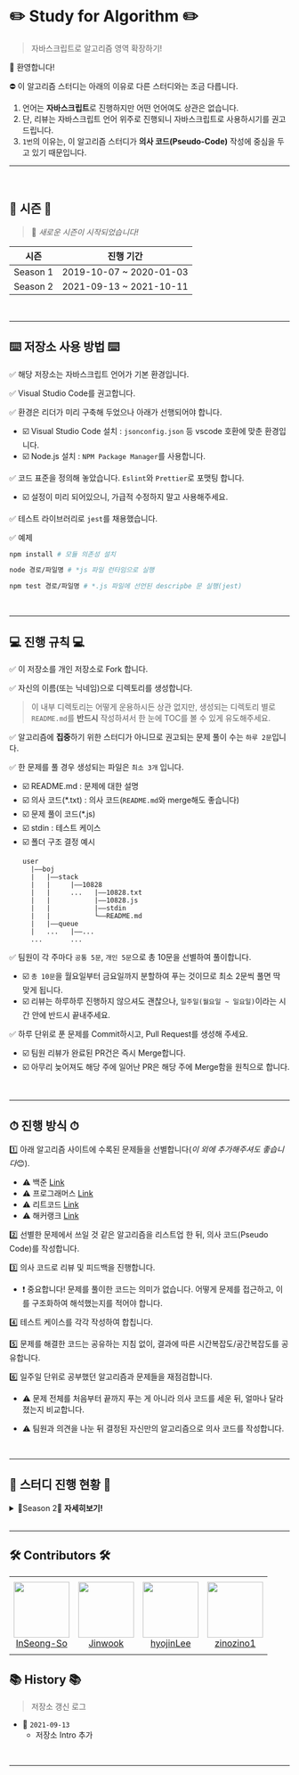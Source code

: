 # ✏️ Study for Algorithm ✏️
> 자바스크립트로 알고리즘 영역 확장하기!

🤩 환영합니다!

⛔️ 이 알고리즘 스터디는 아래의 이유로 다른 스터디와는 조금 다릅니다.
1. 언어는 **자바스크립트**로 진행하지만 어떤 언어여도 상관은 없습니다.
2. 단, 리뷰는 자바스크립트 언어 위주로 진행되니 자바스크립트로 사용하시기를 권고드립니다.
3. `1번`의 이유는, 이 알고리즘 스터디가 **의사 코드(Pseudo-Code)** 작성에 중심을 두고 있기 때문입니다.

<hr>
<br>

## 🌠 시즌 🌠
> 🚝 *새로운 시즌이 시작되었습니다!*

|   시즌   |        진행 기간        |
| :------: | :---------------------: |
| Season 1 | 2019-10-07 ~ 2020-01-03 |
| Season 2 | 2021-09-13 ~ 2021-10-11 |

<br>
<hr>

## ⌨️ 저장소 사용 방법 ⌨️
✅ 해당 저장소는 자바스크립트 언어가 기본 환경입니다.

✅ Visual Studio Code를 권고합니다.

✅ 환경은 리더가 미리 구축해 두었으나 아래가 선행되어야 합니다.
  - ☑️ Visual Studio Code 설치 : `jsonconfig.json` 등 vscode 호환에 맞춘 환경입니다.
  - ☑️ Node.js 설치 : `NPM Package Manager`를 사용합니다.

✅ 코드 표준을 정의해 놓았습니다. `Eslint`와 `Prettier`로 포맷팅 합니다.
  - ☑️ 설정이 미리 되어있으니, 가급적 수정하지 말고 사용해주세요.

✅ 테스트 라이브러리로 `jest`를 채용했습니다.

✅ 예제
  ```sh
  npm install # 모듈 의존성 설치

  node 경로/파일명 # *js 파일 런타임으로 실행

  npm test 경로/파일명 # *.js 파일에 선언된 descripbe 문 실행(jest)
  ```

<br>
<hr>

## 💻 진행 규칙 💻
✅ 이 저장소를 개인 저장소로 Fork 합니다.

✅ 자신의 이름(또는 닉네임)으로 디렉토리를 생성합니다.
> 이 내부 디렉토리는 어떻게 운용하시든 상관 없지만, 생성되는 디렉토리 별로 `README.md`를 **반드시** 작성하셔서 한 눈에 TOC를 볼 수 있게 유도해주세요.

✅ 알고리즘에 **집중**하기 위한 스터디가 아니므로 권고되는 문제 풀이 수는 `하루 2문`입니다.

✅ 한 문제를 풀 경우 생성되는 파일은 `최소 3개` 입니다.
  - ☑️ README.md : 문제에 대한 설명
  - ☑️ 의사 코드(*.txt) : 의사 코드(`README.md`와 merge해도 좋습니다)
  - ☑️ 문제 풀이 코드(*.js)
  - ☑️ stdin : 테스트 케이스
  - ☑️ 폴더 구조 결정 예시
    ```
    user
      |——boj
      |   |——stack
      |   |     |——10828
      |   |     ...   |——10828.txt
      |   |           |——10828.js
      |   |           |——stdin
      |   |           └——README.md
      |   |——queue
      |   ...   |——...
      ...       ...
    ```

✅ 팀원이 각 주마다 `공통 5문`, `개인 5문`으로 총 10문을 선별하여 풀이합니다.
  - ☑️ `총 10문`을 월요일부터 금요일까지 분할하여 푸는 것이므로 최소 2문씩 풀면 딱 맞게 됩니다.
  - ☑️ 리뷰는 하루하루 진행하지 않으셔도 괜찮으나, `일주일(월요일 ~ 일요일)`이라는 시간 안에 반드시 끝내주세요.

✅ 하루 단위로 푼 문제를 Commit하시고, Pull Request를 생성해 주세요.
  - ☑️ 팀원 리뷰가 완료된 PR건은 즉시 Merge합니다.
  - ☑️ 아무리 늦어져도 해당 주에 일어난 PR은 해당 주에 Merge함을 원칙으로 합니다.

<br>
<hr>

## ⏱ 진행 방식 ⏱
1️⃣ 아래 알고리즘 사이트에 수록된 문제들을 선별합니다(*이 외에 추가해주셔도 좋습니다*😊).
  - ⚠️ 백준 [Link](https://www.acmicpc.net/)
  - ⚠️ 프로그래머스 [Link](https://programmers.co.kr/)
  - ⚠️ 리트코드 [Link](https://leetcode.com/problemset/all/)
  - ⚠️  해커랭크 [Link](https://www.hackerrank.com/)

2️⃣ 선별한 문제에서 쓰일 것 같은 알고리즘을 리스트업 한 뒤, 의사 코드(Pseudo Code)를 작성합니다.

3️⃣ 의사 코드로 리뷰 및 피드백을 진행합니다.
  - ❗️ 중요합니다! 문제를 풀이한 코드는 의미가 없습니다. 어떻게 문제를 접근하고, 이를 구조화하여 해석했는지를 적어야 합니다.

4️⃣ 테스트 케이스를 각각 작성하여 합칩니다.

5️⃣ 문제를 해결한 코드는 공유하는 지침 없이, 결과에 따른 시간복잡도/공간복잡도를 공유합니다.

6️⃣ 일주일 단위로 공부했던 알고리즘과 문제들을 재점검합니다.

  - ⚠️ 문제 전체를 처음부터 끝까지 푸는 게 아니라 의사 코드를 세운 뒤, 얼마나 달라졌는지 비교합니다.

  - ⚠️ 팀원과 의견을 나눈 뒤 결정된 자신만의 알고리즘으로 의사 코드를 작성합니다.

<br>
<hr>

## 📅 스터디 진행 현황 📅
<details><summary>🎼Season 2🎼 <strong>자세히보기!</strong></summary>

<br>

<table align="center">
  <thead>
    <th style="text-align:center">일자</th>
    <th style="text-align:center">내용</th>
    <th style="text-align:center">참석자</th>
    <th style="text-align:center">비고</th>
  </thead>
  <tbody>
    <tr>
      <td>2021-09-10</td>
      <td>인원 모집 완료</td>
      <td>-</td>
      <td>-</td>
    </tr>
    <tr>
      <td>2021-09-13</td>
      <td>1차 온라인 세션(KickOff)</td>
      <td>-</td>
      <td>-</td>
    </tr>
  </tbody>
</table>

<hr>
</details>

<br>
<hr>

## 🛠 Contributors 🛠

<table>
    <tr height="140px">
        <td align="center">
            <a href="https://github.com/InSeong-So"><img height="100px" width="100px" src="https://avatars.githubusercontent.com/u/18283006?v=4"/></a>
            <br />
            <a href="https://github.com/InSeong-So">InSeong-So</a>
        </td>
        <td align="center">
            <a href="https://github.com/Jinwook-R"><img height="100px" width="100px" src="https://avatars.githubusercontent.com/u/85405837?v=4"/></a>
            <br />
            <a href="https://github.com/Jinwook-R">Jinwook</a>
        </td>
        <td align="center">
            <a href="https://github.com/hyojinLee-git"><img height="100px" width="100px" src="https://avatars.githubusercontent.com/u/59614918?v=4"/></a>
            <br />
            <a href="https://github.com/hyojinLee-git">hyojinLee</a>
        </td>
        <td align="center">
            <a href="https://github.com/zinozino1"><img height="100px" width="100px" src="https://avatars.githubusercontent.com/u/52441478?v=4"/></a>
            <br />
            <a href="https://github.com/zinozino1">zinozino1</a>
        </td>
    </tr>
</table>

## 📚 History 📚
> 저장소 갱신 로그

- 🔧 `2021-09-13`
  - 저장소 Intro 추가

<br>
<hr>
